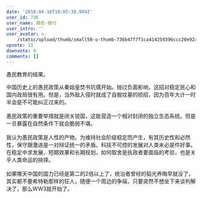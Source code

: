 ```yaml
---
date: '2018-04-16T18:05:38.904Z'
user_id: 736
user_name: 锦衣-夜行
user_intro: ''
user_avatar: >-
    /static/upload/thumb/small50-u-thumb-736b47f7f1ca414259396ccc20e92abe7f9740d7027.png
upvote: 11
downvote: 0
comments: []
---
```


愚民教育的结果。

<div class="RichContent-inner"><span class="RichText CopyrightRichText-richText">中国历史上的愚民政策从秦始皇焚书坑儒开始。抛过负面影响，这招对稳定民心和国内政局很有用。但是，当外敌入侵时就成了自掘坟墓的损招，因为百年大计一时半会是不可能纠正过来的。</span></div>

<div class="RichContent-inner"><span class="RichText CopyrightRichText-richText"><br></span></div>

<div class="RichContent-inner"><span class="RichText CopyrightRichText-richText">愚民政策的重要举措就是闭关锁国，这能营造一个相对封闭的独立生态系统。但是一旦暴露在自然条件下就会脆弱不堪。</span></div>

<div class="RichContent-inner"><span class="RichText CopyrightRichText-richText"><br></span></div>

<div class="RichContent-inner"><span class="RichText CopyrightRichText-richText">我认为愚民政策是人性的产物。为维持社会阶级稳定而产生，有其历史性和必然性，保守跟激进是一对辩证统一的矛盾。科技不可控的发展对人类未必是件好事。在稳定中求发展，短期效果和长期规划，如何取舍是执政者要面临的考验，也是关乎人类命运的抉择。</span></div>

<div class="RichContent-inner"><br></div>

<div class="RichContent-inner">如果哪天中国的国力已经是第二的2倍以上了，统治者曾经的韬光养晦早就没了，其实都不要希特勒那样的狂人，随便一个周边的争端，只要突然不想坐下来谈判解决了，那么WW3就开始了。</div>
